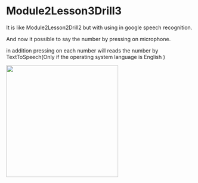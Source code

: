 # Module2Lesson3Drill3

It is like Module2Lesson2Drill2 but with using in google speech recognition.

And now it possible to say the number by pressing on microphone.

in addition pressing on each number will reads the number by TextToSpeech(Only if the operating system language is English )

<img src ="https://user-images.githubusercontent.com/102150516/187987696-10d11b19-b17b-48e6-8ef9-1021f9874c2b.jpg" width = 300>
